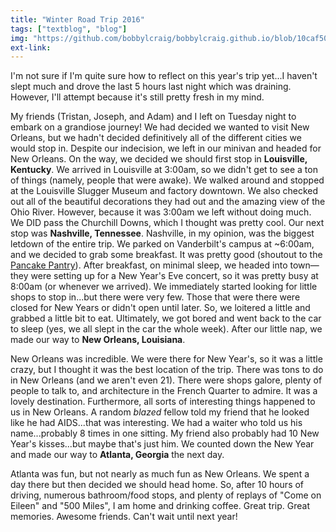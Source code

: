 ```yaml
---
title: "Winter Road Trip 2016"
tags: ["textblog", "blog"]
img: "https://github.com/bobbylcraig/bobbylcraig.github.io/blob/10caf5019e8c0a70f58e23518d8cc9122a339a2a/blog/images/RoadTrip2016.jpg?raw=true"
ext-link:
---
```


<p>I'm not sure if I'm quite sure how to reflect on this year's trip yet...I haven't slept much and drove the last 5 hours last night which was draining. However, I'll attempt because it's still pretty fresh in my mind.</p>

<p>My friends (Tristan, Joseph, and Adam) and I left on Tuesday night to embark on a grandiose journey! We had decided we wanted to visit New Orleans, but we hadn't decided definitively all of the different cities we would stop in. Despite our indecision, we left in our minivan and headed for New Orleans. On the way, we decided we should first stop in <strong>Louisville, Kentucky</strong>. We arrived in Louisville at 3:00am, so we didn't get to see a ton of things (namely, people that were awake). We walked around and stopped at the Louisville Slugger Museum and factory downtown. We also checked out all of the beautiful decorations they had out and the amazing view of the Ohio River. However, because it was 3:00am we left without doing much. We DID pass the Churchill Downs, which I thought was pretty cool. Our next stop was <strong>Nashville, Tennessee</strong>. Nashville, in my opinion, was the biggest letdown of the entire trip. We parked on Vanderbilt's campus at ~6:00am, and we decided to grab some breakfast. It was pretty good (shoutout to the <a href="//www.thepancakepantry.com">Pancake Pantry</a>). After breakfast, on minimal sleep, we headed into town&mdash;they were setting up for a New Year's Eve concert, so it was pretty busy at 8:00am (or whenever we arrived). We immediately started looking for little shops to stop in...but there were very few. Those that were there were closed for New Years or didn't open until later. So, we loitered a little and grabbed a little bit to eat. Ultimately, we got bored and went back to the car to sleep (yes, we all slept in the car the whole week). After our little nap, we made our way to <strong>New Orleans, Louisiana</strong>.</p>

<p>New Orleans was incredible. We were there for New Year's, so it was a little crazy, but I thought it was the best location of the trip. There was tons to do in New Orleans (and we aren't even 21). There were shops galore, plenty of people to talk to, and architecture in the French Quarter to admire. It was a lovely destination. Furthermore, all sorts of interesting things happened to us in New Orleans. A random <em>blazed</em> fellow told my friend that he looked like he had AIDS...that was interesting. We had a waiter who told us his name...probably 8 times in one sitting. My friend also probably had 10 New Year's kisses...but maybe that's just him. We counted down the New Year and made our way to <strong>Atlanta, Georgia</strong> the next day.</p>

<p>Atlanta was fun, but not nearly as much fun as New Orleans. We spent a day there but then decided we should head home. So, after 10 hours of driving, numerous bathroom/food stops, and plenty of replays of "Come on Eileen" and "500 Miles", I am home and drinking coffee. Great trip. Great memories. Awesome friends. Can't wait until next year!</p>
